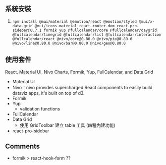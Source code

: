 ## 系統安裝

1. `npm install @mui/material @emotion/react @emotion/styled @mui/x-data-grid @mui/icons-material react-router-dom react-pro-sidebar@0.7.1 formik yup @fullcalendar/core @fullcalendar/daygrid @fullcalendar/timegrid @fullcalendar/list @fullcalendar/interaction @fullcalendar/react @nivo/core@0.80.0 @nivo/pie@0.80.0 @nivo/line@0.80.0 @nivo/bar@0.80.0 @nivo/geo@0.80.0`

## 使用套件

React, Material UI, Nivo Charts, Formik, Yup, FullCalendar, and Data Grid

- Material UI
- Nivo：nivo provides supercharged React components to easily build dataviz apps, it's built on top of d3.
- Formik
- Yup
  - validation functions
- FullCalendar
- Data Grid
  - 使用 GridToolbar 建立 table 工具 (四種內建功能)
- react-pro-sidebar

## Comments

- formik > react-hook-form ??

